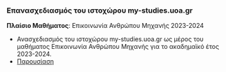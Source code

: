 ### Επανασχεδιασμός του ιστοχώρου my-studies.uoa.gr
**Πλαίσιο Μαθήματος**: Επικοινωνία Ανθρώπου Μηχανής 2023-2024

- Ανασχεδιασμός του ιστοχώρου my-studies.uoa.gr ως μέρος του μαθήματος Επικοινωνία Ανθρώπου Μηχανής για το ακαδημαϊκό έτος 2023-2024.
- [Παρουσίαση](https://www.youtube.com/watch?v=Sg-qUR5sqvU)

